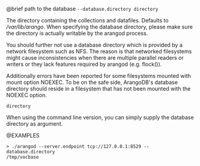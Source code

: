 

@brief path to the database
`--database.directory directory`

The directory containing the collections and datafiles. Defaults
to */var/lib/arango*. When specifying the database directory, please
make sure the directory is actually writable by the arangod process.

You should further not use a database directory which is provided by a
network filesystem such as NFS. The reason is that networked filesystems
might cause inconsistencies when there are multiple parallel readers or
writers or they lack features required by arangod (e.g. flock()).

Additionally errors have been reported for some filesystems mounted
with mount option NOEXEC. To be on the safe side, ArangoDB's database 
directory should reside in a filesystem that has not been mounted with 
the NOEXEC option.

`directory`

When using the command line version, you can simply supply the database
directory as argument.

@EXAMPLES

```
> ./arangod --server.endpoint tcp://127.0.0.1:8529 --database.directory
/tmp/vocbase
```

